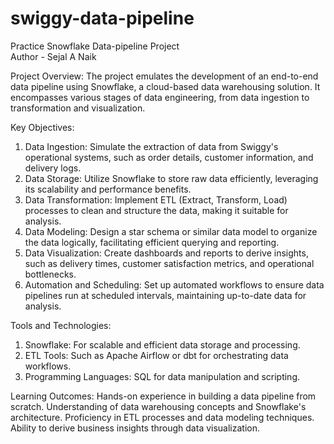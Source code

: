 # swiggy-data-pipeline
Practice Snowflake Data-pipeline Project  
Author - Sejal A Naik

Project Overview:
The project emulates the development of an end-to-end data pipeline using Snowflake, a cloud-based data warehousing solution. It encompasses various stages of data engineering, from data ingestion to transformation and visualization.

Key Objectives:
1. Data Ingestion: Simulate the extraction of data from Swiggy's operational systems, such as order details, customer information, and delivery logs.​
2. Data Storage: Utilize Snowflake to store raw data efficiently, leveraging its scalability and performance benefits.​
3. Data Transformation: Implement ETL (Extract, Transform, Load) processes to clean and structure the data, making it suitable for analysis.​
4. Data Modeling: Design a star schema or similar data model to organize the data logically, facilitating efficient querying and reporting.​
5. Data Visualization: Create dashboards and reports to derive insights, such as delivery times, customer satisfaction metrics, and operational bottlenecks.​
6. Automation and Scheduling: Set up automated workflows to ensure data pipelines run at scheduled intervals, maintaining up-to-date data for analysis.

Tools and Technologies:
1. Snowflake: For scalable and efficient data storage and processing.
2. ETL Tools: Such as Apache Airflow or dbt for orchestrating data workflows.
3. Programming Languages: SQL for data manipulation and scripting.

Learning Outcomes:
Hands-on experience in building a data pipeline from scratch.​
Understanding of data warehousing concepts and Snowflake's architecture.​
Proficiency in ETL processes and data modeling techniques.​
Ability to derive business insights through data visualization.
